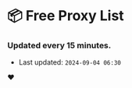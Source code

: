 # :package: Free Proxy List
### Updated every 15 minutes.

- Last updated: `2024-09-04 06:30`

:heart:
